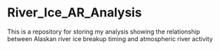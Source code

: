 # River_Ice_AR_Analysis
This is a repository for storing my analysis showing the relationship between Alaskan river ice breakup timing and atmospheric river activity 
